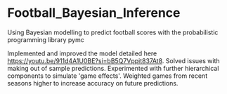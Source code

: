 # Football_Bayesian_Inference

Using Bayesian modelling to predict football scores with the probabilistic programming library pymc

Implemented and improved the model detailed here https://youtu.be/911d4A1U0BE?si=bB5Q7Vppit837At8.
Solved issues with making out of sample predictions.
Experimented with further hierarchical components to simulate 'game effects'.
Weighted games from recent seasons higher to increase accuracy on future predictions.

